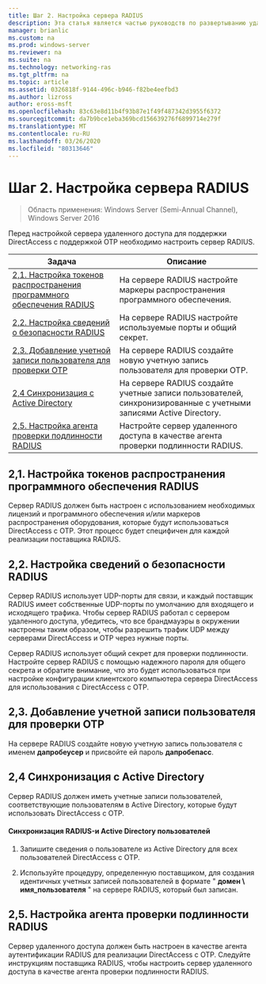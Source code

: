 ```yaml
---
title: Шаг 2. Настройка сервера RADIUS
description: Эта статья является частью руководств по развертыванию удаленного доступа с помощью проверки подлинности OTP в Windows Server 2016.
manager: brianlic
ms.custom: na
ms.prod: windows-server
ms.reviewer: na
ms.suite: na
ms.technology: networking-ras
ms.tgt_pltfrm: na
ms.topic: article
ms.assetid: 0326818f-9144-496c-b946-f82be4eefbd3
ms.author: lizross
author: eross-msft
ms.openlocfilehash: 83c63e8d11b4f93b87e1f49f487342d3955f6372
ms.sourcegitcommit: da7b9bce1eba369bcd156639276f6899714e279f
ms.translationtype: MT
ms.contentlocale: ru-RU
ms.lasthandoff: 03/26/2020
ms.locfileid: "80313646"
---
```

# <a name="step-2-configure-the-radius-server"></a>Шаг 2. Настройка сервера RADIUS

>Область применения: Windows Server (Semi-Annual Channel), Windows Server 2016

Перед настройкой сервера удаленного доступа для поддержки DirectAccess с поддержкой OTP необходимо настроить сервер RADIUS.  
  
|Задача|Описание|  
|----|--------|  
|[2,1. Настройка токенов распространения программного обеспечения RADIUS](#BKMK_1.1)|На сервере RADIUS настройте маркеры распространения программного обеспечения.|  
|[2,2. Настройка сведений о безопасности RADIUS](#BKMK_1.2)|На сервере RADIUS настройте используемые порты и общий секрет.|  
|[2,3. Добавление учетной записи пользователя для проверки OTP](#BKMK_Probe)|На сервере RADIUS создайте новую учетную запись пользователя для проверки OTP.|  
|[2,4 Синхронизация с Active Directory](#BKMK_Active)|На сервере RADIUS создайте учетные записи пользователей, синхронизированные с учетными записями Active Directory.|  
|[2,5. Настройка агента проверки подлинности RADIUS](#BKMK_AuthAgent)|Настройте сервер удаленного доступа в качестве агента проверки подлинности RADIUS.|  
  
## <a name="21-configure-the-radius-software-distribution-tokens"></a><a name="BKMK_1.1"></a>2,1. Настройка токенов распространения программного обеспечения RADIUS  
Сервер RADIUS должен быть настроен с использованием необходимых лицензий и программного обеспечения и/или маркеров распространения оборудования, которые будут использоваться DirectAccess с OTP. Этот процесс будет специфичен для каждой реализации поставщика RADIUS.  
  
## <a name="22-configure-the-radius-security-information"></a><a name="BKMK_1.2"></a>2,2. Настройка сведений о безопасности RADIUS  
Сервер RADIUS использует UDP-порты для связи, и каждый поставщик RADIUS имеет собственные UDP-порты по умолчанию для входящего и исходящего трафика. Чтобы сервер RADIUS работал с сервером удаленного доступа, убедитесь, что все брандмауэры в окружении настроены таким образом, чтобы разрешить трафик UDP между серверами DirectAccess и OTP через нужные порты.  
  
Сервер RADIUS использует общий секрет для проверки подлинности. Настройте сервер RADIUS с помощью надежного пароля для общего секрета и обратите внимание, что это будет использоваться при настройке конфигурации клиентского компьютера сервера DirectAccess для использования с DirectAccess с OTP.  
  
## <a name="23-adding-user-account-for-otp-probing"></a><a name="BKMK_Probe"></a>2,3. Добавление учетной записи пользователя для проверки OTP  
На сервере RADIUS создайте новую учетную запись пользователя с именем **дапробеусер** и присвойте ей пароль **дапробепасс**.  
  
## <a name="24-synchronize-with-active-directory"></a><a name="BKMK_Active"></a>2,4 Синхронизация с Active Directory  
Сервер RADIUS должен иметь учетные записи пользователей, соответствующие пользователям в Active Directory, которые будут использовать DirectAccess с OTP.  
  
#### <a name="to-synchronize-the-radius-and-active-directory-users"></a>Синхронизация RADIUS-и Active Directory пользователей  
  
1.  Запишите сведения о пользователе из Active Directory для всех пользователей DirectAccess с OTP.  
  
2.  Используйте процедуру, определенную поставщиком, для создания идентичных учетных записей пользователей в формате " **домен \ имя_пользователя** " на сервере RADIUS, который был записан.  
  
## <a name="25-configure-the-radius-authentication-agent"></a><a name="BKMK_AuthAgent"></a>2,5. Настройка агента проверки подлинности RADIUS  
Сервер удаленного доступа должен быть настроен в качестве агента аутентификации RADIUS для реализации DirectAccess с OTP. Следуйте инструкциям поставщика RADIUS, чтобы настроить сервер удаленного доступа в качестве агента проверки подлинности RADIUS.  
  


